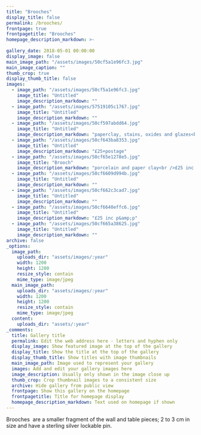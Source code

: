 ```yaml
---
title: "Brooches"
display_title: false
permalink: /brooches/
frontpage: true
frontpagetitle: "Brooches"
homepage_description_markdown: >-
  
gallery_date: 2018-05-01 00:00:00
display_image: false
main_image_path: "/assets/images/50cf5a1e96fc3.jpg"
main_image_caption: ""
thumb_crop: true
display_thumb_title: false
images:
  - image_path: "/assets/images/50cf5a1e96fc3.jpg"
    image_title: "Untitled"
    image_description_markdown: ""
  - image_path: "/assets/images/57519105c1767.jpg"
    image_title: "Untitled"
    image_description_markdown: ""
  - image_path: "/assets/images/50cf597abdd64.jpg"
    image_title: "Untitled"
    image_description_markdown: "paperclay, stains, oxides and glazes<br />sold"
  - image_path: "/assets/images/50cf643ba8353.jpg"
    image_title: "Untitled"
    image_description_markdown: "£25+postage"
  - image_path: "/assets/images/50cf65e1278e5.jpg"
    image_title: "Brooch"
    image_description_markdown: "porcelain and paper clay<br />£25 inc p&p<br /><p>Oxide, stain&nbsp;underglaze and glaze"
  - image_path: "/assets/images/50cf6609d994b.jpg"
    image_title: "Untitled"
    image_description_markdown: ""
  - image_path: "/assets/images/50cf662c3cad7.jpg"
    image_title: "Untitled"
    image_description_markdown: ""
  - image_path: "/assets/images/50cf6640effc6.jpg"
    image_title: "Untitled"
    image_description_markdown: "£25 inc p&amp;p"
  - image_path: "/assets/images/50cf665a38625.jpg"
    image_title: "Untitled"
    image_description_markdown: ""
archive: false
_options:
  image_path:
    uploads_dir: "assets/images/:year"
    width: 1200
    height: 1200
    resize_style: contain
    mime_type: image/jpeg
  main_image_path:
    uploads_dir: "assets/images/:year"
    width: 1200
    height: 1200
    resize_style: contain
    mime_type: image/jpeg
  content:
    uploads_dir: "assets/:year"
_comments:
  title: Gallery title
  permalink: Edit the web address here - letters and hyphen only
  display_image: Show featured image at the top of the gallery
  display_title: Show the title at the top of the gallery
  display_thumb_title: Show titles with image thumbnails 
  main_image_path: Image used to represent your gallery
  images: Add and edit your gallery images here
  image_description: Usually only shown in the image close up
  thumb_crop: Crop thumbnail images to a consistent size
  archive: Hide gallery from public view
  frontpage: Show this gallery on the homepage
  frontpagetitle: Title for homepage display
  homepage_description_markdown: Text used on homepage if shown
---
```

Brooches&nbsp; are a smaller fragment of the wall and table pieces; 2 to 3 cm in size and have a sterling silver lockable pin.
